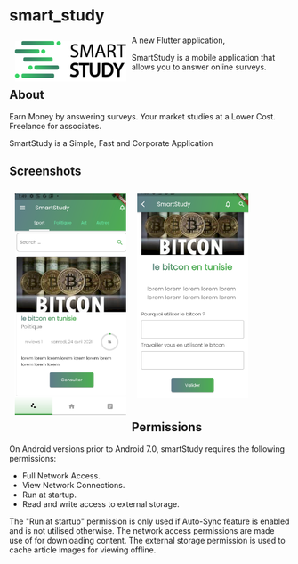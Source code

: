 # smart_study

<img src="/assets/logo.png" align="left"
width="200" hspace="10" vspace="10">

A new Flutter application,

SmartStudy is a mobile application that allows you to answer online surveys.

## About

Earn Money by answering surveys.
Your market studies at a Lower Cost.
Freelance for associates.

SmartStudy is a Simple, Fast and Corporate Application

## Screenshots


[<img src="/assets/cap1.PNG" align="left"
width="200"
    hspace="10" vspace="10">](/assets/cap1.PNG)
[<img src="/assets/cap2.PNG" align="center"
width="200"
    hspace="10" vspace="10">](/assets/cap2.PNG)
    

## Permissions

On Android versions prior to Android 7.0, smartStudy requires the following permissions:

- Full Network Access.
- View Network Connections.
- Run at startup.
- Read and write access to external storage.

The "Run at startup" permission is only used if Auto-Sync feature is enabled and is not utilised otherwise. The network access permissions are made use of for downloading content. The external storage permission is used to cache article images for viewing offline.

